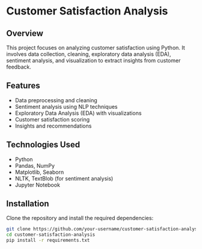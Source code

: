 # Customer Satisfaction Analysis

## Overview
This project focuses on analyzing customer satisfaction using Python. It involves data collection, cleaning, exploratory data analysis (EDA), sentiment analysis, and visualization to extract insights from customer feedback.

## Features
- Data preprocessing and cleaning
- Sentiment analysis using NLP techniques
- Exploratory Data Analysis (EDA) with visualizations
- Customer satisfaction scoring
- Insights and recommendations

## Technologies Used
- Python
- Pandas, NumPy
- Matplotlib, Seaborn
- NLTK, TextBlob (for sentiment analysis)
- Jupyter Notebook

## Installation
Clone the repository and install the required dependencies:
```bash
git clone https://github.com/your-username/customer-satisfaction-analysis.git
cd customer-satisfaction-analysis
pip install -r requirements.txt

